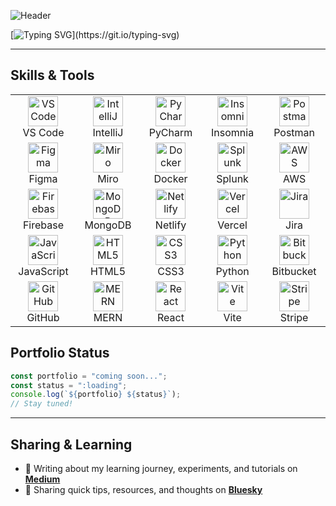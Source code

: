 ![Header](https://raw.githubusercontent.com/IrenFuji/git-bio/main/bio.png)

[![Typing SVG](https://readme-typing-svg.herokuapp.com?size=24&color=38B2AC&lines=AI+Enthusiast;Problem+Solver;Digital+Design+Artist;)](https://git.io/typing-svg)
 
---

## Skills & Tools

<div align="center">

<table>
  <tr>
    <td align="center" width="100">
      <img src="https://cdn.jsdelivr.net/gh/devicons/devicon/icons/vscode/vscode-original.svg" width="48" height="48" alt="VS Code" />
      <br>VS Code
    </td>
    <td align="center" width="100">
      <img src="https://resources.jetbrains.com/storage/products/company/brand/logos/IntelliJ_IDEA_icon.svg" width="48" height="48" alt="IntelliJ" />
      <br>IntelliJ
    </td>
    <td align="center" width="100">
      <img src="https://resources.jetbrains.com/storage/products/company/brand/logos/PyCharm_icon.svg" width="48" height="48" alt="PyCharm" />
      <br>PyCharm
    </td>
    <td align="center" width="100">
      <img src="https://github.com/get-icon/geticon/raw/master/icons/insomnia.svg" width="48" height="48" alt="Insomnia" />
      <br>Insomnia
    </td>
    <td align="center" width="100">
      <img src="https://cdn.jsdelivr.net/gh/devicons/devicon/icons/postman/postman-original.svg" width="48" height="48" alt="Postman" />
      <br>Postman
    </td>
  </tr>
  <tr>
    <td align="center" width="100">
      <img src="https://cdn.jsdelivr.net/gh/devicons/devicon/icons/figma/figma-original.svg" width="48" height="48" alt="Figma" />
      <br>Figma
    </td>
    <td align="center" width="100">
      <img src="https://upload.wikimedia.org/wikipedia/commons/6/6c/Miro_logo.svg" width="48" height="48" alt="Miro" />
      <br>Miro
    </td>
    <td align="center" width="100">
      <img src="https://cdn.jsdelivr.net/gh/devicons/devicon/icons/docker/docker-original.svg" width="48" height="48" alt="Docker" />
      <br>Docker
    </td>
    <td align="center" width="100">
      <img src="https://upload.wikimedia.org/wikipedia/commons/f/f1/Splunk_logo.svg" width="48" height="48" alt="Splunk" />
      <br>Splunk
    </td>
    <td align="center" width="100">
      <img src="https://cdn.jsdelivr.net/gh/devicons/devicon/icons/amazonwebservices/amazonwebservices-original.svg" width="48" height="48" alt="AWS" />
      <br>AWS
    </td>
  </tr>
  <tr>
    <td align="center" width="100">
      <img src="https://cdn.jsdelivr.net/gh/devicons/devicon/icons/firebase/firebase-plain.svg" width="48" height="48" alt="Firebase" />
      <br>Firebase
    </td>
    <td align="center" width="100">
      <img src="https://cdn.jsdelivr.net/gh/devicons/devicon/icons/mongodb/mongodb-original.svg" width="48" height="48" alt="MongoDB" />
      <br>MongoDB
    </td>
    <td align="center" width="100">
      <img src="https://api.iconify.design/simple-icons:netlify.svg" width="48" height="48" alt="Netlify" />
      <br>Netlify
    </td>
    <td align="center" width="100">
      <img src="https://api.iconify.design/simple-icons:vercel.svg" width="48" height="48" alt="Vercel" />
      <br>Vercel
    </td>
    <td align="center" width="100">
      <img src="https://cdn.jsdelivr.net/gh/devicons/devicon/icons/jira/jira-original.svg" width="48" height="48" alt="Jira" />
      <br>Jira
    </td>
  </tr>
  <tr>
    <td align="center" width="100">
      <img src="https://cdn.jsdelivr.net/gh/devicons/devicon/icons/javascript/javascript-original.svg" width="48" height="48" alt="JavaScript" />
      <br>JavaScript
    </td>
    <td align="center" width="100">
      <img src="https://cdn.jsdelivr.net/gh/devicons/devicon/icons/html5/html5-original.svg" width="48" height="48" alt="HTML5" />
      <br>HTML5
    </td>
    <td align="center" width="100">
      <img src="https://cdn.jsdelivr.net/gh/devicons/devicon/icons/css3/css3-original.svg" width="48" height="48" alt="CSS3" />
      <br>CSS3
    </td>
    <td align="center" width="100">
      <img src="https://cdn.jsdelivr.net/gh/devicons/devicon/icons/python/python-original.svg" width="48" height="48" alt="Python" />
      <br>Python
    </td>
    <td align="center" width="100">
      <img src="https://cdn.jsdelivr.net/gh/devicons/devicon/icons/bitbucket/bitbucket-original.svg" width="48" height="48" alt="Bitbucket" />
      <br>Bitbucket
    </td>
  </tr>
  <tr>
    <td align="center" width="100">
      <img src="https://cdn.jsdelivr.net/gh/devicons/devicon/icons/github/github-original.svg" width="48" height="48" alt="GitHub" />
      <br>GitHub
    </td>
    <td align="center" width="100">
      <img src="https://upload.wikimedia.org/wikipedia/commons/9/94/MERN-logo.png" width="48" height="48" alt="MERN" />
      <br>MERN
    </td>
    <td align="center" width="100">
      <img src="https://cdn.jsdelivr.net/gh/devicons/devicon/icons/react/react-original.svg" width="48" height="48" alt="React" />
      <br>React
    </td>
    <td align="center" width="100">
      <img src="https://vitejs.dev/logo.svg" width="48" height="48" alt="Vite" />
      <br>Vite
    </td>
    <td align="center" width="100">
      <img src="https://upload.wikimedia.org/wikipedia/commons/4/4e/Stripe_Logo%2C_revised_2016.svg" width="48" height="48" alt="Stripe" />
      <br>Stripe
    </td>
  </tr>
</table>

</div>


## Portfolio Status  
```js
const portfolio = "coming soon...";
const status = ":loading";
console.log(`${portfolio} ${status}`);
// Stay tuned!
```

---

## Sharing & Learning  

- 📝 Writing about my learning journey, experiments, and tutorials on [**Medium**](https://medium.com/@irenfuji)  
- 💬 Sharing quick tips, resources, and thoughts on [**Bluesky**](https://bsky.app/profile/ai-iren-fuji.bsky.social)  

